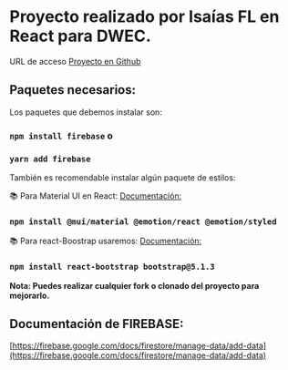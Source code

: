 # Proyecto realizado por Isaías FL en React para DWEC.

URL de acceso [Proyecto en Github](https://github.com/isaiasfl/crud-libros-basico-clase)

## Paquetes necesarios:

Los paquetes que debemos instalar son:

### `npm install firebase` o

### `yarn add firebase`

También es recomendable instalar algún paquete de estilos:

📚 Para Material UI en React: [Documentación:](https://v4.mui.com/es/getting-started/installation/)

### `npm install @mui/material @emotion/react @emotion/styled`

📚 Para react-Boostrap usaremos: [Documentación:](https://react-bootstrap.github.io/getting-started/introduction)

### `npm install react-bootstrap bootstrap@5.1.3`

**Nota: Puedes realizar cualquier fork o clonado del proyecto para mejorarlo.**

## Documentación de FIREBASE:

[https://firebase.google.com/docs/firestore/manage-data/add-data](https://firebase.google.com/docs/firestore/manage-data/add-data)
